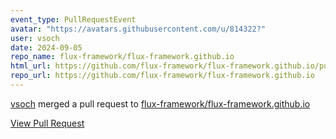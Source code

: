 ```yaml
---
event_type: PullRequestEvent
avatar: "https://avatars.githubusercontent.com/u/814322?"
user: vsoch
date: 2024-09-05
repo_name: flux-framework/flux-framework.github.io
html_url: https://github.com/flux-framework/flux-framework.github.io/pull/127
repo_url: https://github.com/flux-framework/flux-framework.github.io
---
```


<a href='https://github.com/vsoch' target='_blank'>vsoch</a> merged a pull request to <a href='https://github.com/flux-framework/flux-framework.github.io' target='_blank'>flux-framework/flux-framework.github.io</a>

<a href='https://github.com/flux-framework/flux-framework.github.io/pull/127' target='_blank'>View Pull Request</a>